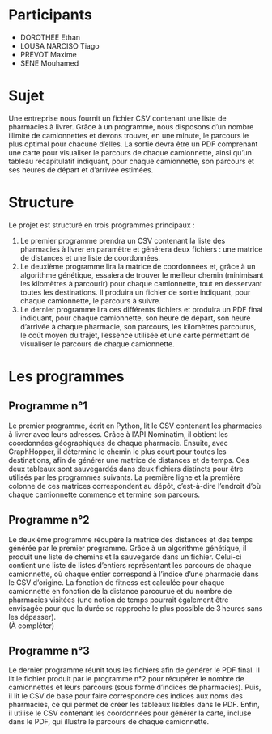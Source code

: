 # Participants
- DOROTHEE Ethan  
- LOUSA NARCISO Tiago  
- PREVOT Maxime  
- SENE Mouhamed  

# Sujet
Une entreprise nous fournit un fichier CSV contenant une liste de pharmacies à livrer. Grâce à un programme, nous disposons d’un nombre illimité de camionnettes et devons trouver, en une minute, le parcours le plus optimal pour chacune d’elles. La sortie devra être un PDF comprenant une carte pour visualiser le parcours de chaque camionnette, ainsi qu’un tableau récapitulatif indiquant, pour chaque camionnette, son parcours et ses heures de départ et d’arrivée estimées.

# Structure
Le projet est structuré en trois programmes principaux :  
1. Le premier programme prendra un CSV contenant la liste des pharmacies à livrer en paramètre et générera deux fichiers : une matrice de distances et une liste de coordonnées.  
2. Le deuxième programme lira la matrice de coordonnées et, grâce à un algorithme génétique, essaiera de trouver le meilleur chemin (minimisant les kilomètres à parcourir) pour chaque camionnette, tout en desservant toutes les destinations. Il produira un fichier de sortie indiquant, pour chaque camionnette, le parcours à suivre.  
3. Le dernier programme lira ces différents fichiers et produira un PDF final indiquant, pour chaque camionnette, son heure de départ, son heure d’arrivée à chaque pharmacie, son parcours, les kilomètres parcourus, le coût moyen du trajet, l’essence utilisée et une carte permettant de visualiser le parcours de chaque camionnette.

# Les programmes

## Programme n°1
Le premier programme, écrit en Python, lit le CSV contenant les pharmacies à livrer avec leurs adresses. Grâce à l’API Nominatim, il obtient les coordonnées géographiques de chaque pharmacie. Ensuite, avec GraphHopper, il détermine le chemin le plus court pour toutes les destinations, afin de générer une matrice de distances et de temps. Ces deux tableaux sont sauvegardés dans deux fichiers distincts pour être utilisés par les programmes suivants. La première ligne et la première colonne de ces matrices correspondent au dépôt, c’est-à-dire l’endroit d’où chaque camionnette commence et termine son parcours.

## Programme n°2
Le deuxième programme récupère la matrice des distances et des temps générée par le premier programme. Grâce à un algorithme génétique, il produit une liste de chemins et la sauvegarde dans un fichier. Celui-ci contient une liste de listes d’entiers représentant les parcours de chaque camionnette, où chaque entier correspond à l’indice d’une pharmacie dans le CSV d’origine. La fonction de fitness est calculée pour chaque camionnette en fonction de la distance parcourue et du nombre de pharmacies visitées (une notion de temps pourrait également être envisagée pour que la durée se rapproche le plus possible de 3 heures sans les dépasser).  
(À compléter)

## Programme n°3
Le dernier programme réunit tous les fichiers afin de générer le PDF final. Il lit le fichier produit par le programme n°2 pour récupérer le nombre de camionnettes et leurs parcours (sous forme d’indices de pharmacies). Puis, il lit le CSV de base pour faire correspondre ces indices aux noms des pharmacies, ce qui permet de créer les tableaux lisibles dans le PDF. Enfin, il utilise le CSV contenant les coordonnées pour générer la carte, incluse dans le PDF, qui illustre le parcours de chaque camionnette.